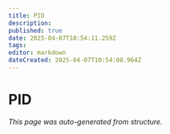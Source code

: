 ```yaml
---
title: PID
description: 
published: true
date: 2025-04-07T10:54:11.259Z
tags: 
editor: markdown
dateCreated: 2025-04-07T10:54:08.964Z
---
```


# PID

*This page was auto-generated from structure.*